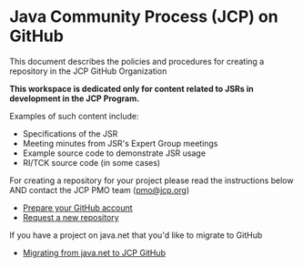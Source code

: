 # Java Community Process (JCP) on GitHub

This document describes the policies and procedures for creating a repository in the JCP GitHub Organization

__This workspace is dedicated only for content related to JSRs in development in the JCP Program.__

Examples of such content include:

* Specifications of the JSR
* Meeting minutes from JSR's Expert Group meetings
* Example source code to demonstrate JSR usage
* RI/TCK source code (in some cases)

For creating a repository for your project please read the instructions below AND contact the JCP PMO team (pmo@jcp.org)

* [Prepare your GitHub account](docs/GitHub_Account.md)
* [Request a new repository](docs/Request_Repo.md)

If you have a project on java.net that you'd like to migrate to GitHub

* [Migrating from java.net to JCP GitHub](docs/Transfer_from_java.net.md)
